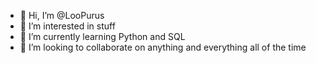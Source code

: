 - 👋 Hi, I’m @LooPurus
- 👀 I’m interested in stuff
- 🌱 I’m currently learning Python and SQL
- 💞️ I’m looking to collaborate on anything and everything all of the time


<!---
LooPurus/LooPurus is a ✨ special ✨ repository because its `README.md` (this file) appears on your GitHub profile.
You can click the Preview link to take a look at your changes.
--->
